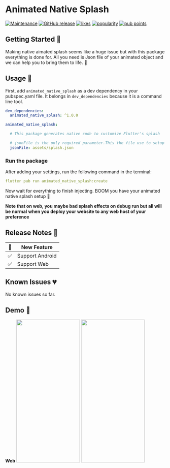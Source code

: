 # Animated Native Splash

[![Maintenance](https://img.shields.io/badge/Maintained%3F-yes-green.svg)](https://GitHub.com/Naereen/StrapDown.js/graphs/commit-activity)
[![GitHub release](https://img.shields.io/github/release/Naereen/StrapDown.js.svg)](https://github.com/Rexfordasamoah51/flutter_animated_splash_screen/releases/) [![likes](https://badges.bar/animated_native_splash/likes)](https://pub.dev/packages/animated_native_splash/score) [![popularity](https://badges.bar/animated_native_splash/popularity)](https://pub.dev/packages/animated_native_splash/score) [![pub points](https://badges.bar/animated_native_splash/pub%20points)](https://pub.dev/packages/animated_native_splash/score)

## Getting Started 🚀

Making native aimated splash seems like a huge issue but with this package everything is done for. All you need is Json file of your animated object and we can help you to bring them to life. 🎇

## Usage 🎨

First, add `animated_native_splash` as a dev dependency in your pubspec.yaml file. It belongs in `dev_dependencies` because it is a command line tool.

```yaml
dev_dependencies:
  animated_native_splash: ^1.0.0
```

```yaml
animated_native_splash:

  # This package generates native code to customize Flutter's splash

  # jsonFile is the only required parameter.This the file use to setup the animation object.
  jsonFile: assets/splash.json

```

### Run the package

After adding your settings, run the following command in the terminal:

```yaml
flutter pub run animated_native_splash:create
```

Now wait for everything to finish injecting. BOOM you have your animated native splash setup 🎉

**Note that on web, you maybe bad splash effects on debug run but all will be normal**
**when you deploy your website to any web host of your preference**

## Release Notes 💙

| 🚀   | New Feature                    |
| --- | ------------------------------ |
| ✅   | Support Android |
| ✅   | Support Web |

## Known Issues 💔

No known issues so far.

## Demo 👀

**Web**
<img src="https://user-images.githubusercontent.com/36260221/151685983-7d96f800-2079-4dc6-8ff4-027b483a7120.MP4" width="200" height="450">  <img src="https://user-images.githubusercontent.com/36260221/110107238-8be2c280-7da2-11eb-8acc-9bf4f337e0c9.gif" width="200" height="450">
